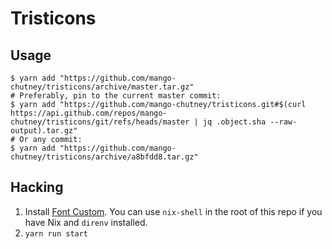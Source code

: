 # Tristicons

## Usage

```
$ yarn add "https://github.com/mango-chutney/tristicons/archive/master.tar.gz"
# Preferably, pin to the current master commit:
$ yarn add "https://github.com/mango-chutney/tristicons.git#$(curl https://api.github.com/repos/mango-chutney/tristicons/git/refs/heads/master | jq .object.sha --raw-output).tar.gz"
# Or any commit:
$ yarn add "https://github.com/mango-chutney/tristicons/archive/a8bfdd8.tar.gz"
```

## Hacking

1.  Install
    [Font Custom](https://github.com/FontCustom/fontcustom#installation). You
    can use `nix-shell` in the root of this repo if you have Nix and `direnv`
    installed.
2.  `yarn run start`
